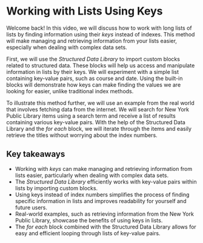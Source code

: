 # Working with Lists Using Keys

Welcome back! In this video, we will discuss how to work with long lists of lists by finding information using their *keys* instead of indexes. This method will make managing and retrieving information from your lists easier, especially when dealing with complex data sets.

First, we will use the *Structured Data Library* to import custom blocks related to structured data. These blocks will help us access and manipulate information in lists by their keys. We will experiment with a simple list containing key-value pairs, such as course and date. Using the built-in blocks will demonstrate how keys can make finding the values we are looking for easier, unlike traditional index methods.

To illustrate this method further, we will use an example from the real world that involves fetching data from the internet. We will search for New York Public Library items using a search term and receive a list of results containing various key-value pairs. With the help of the Structured Data Library and the *for each* block, we will iterate through the items and easily retrieve the titles without worrying about the index numbers.

## Key takeaways
- Working with *keys* can make managing and retrieving information from lists easier, particularly when dealing with complex data sets.
- The *Structured Data Library* efficiently works with key-value pairs within lists by importing custom blocks.
- Using keys instead of index numbers simplifies the process of finding specific information in lists and improves readability for yourself and future users.
- Real-world examples, such as retrieving information from the New York Public Library, showcase the benefits of using keys in lists.
- The *for each* block combined with the Structured Data Library allows for easy and efficient looping through lists of key-value pairs.
